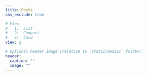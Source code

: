 ```yaml
---
title: Posts
cms_exclude: true

# View.
#   1:  List
#   2:  Compact
#   3:  Card
view: 2

# Optional header image (relative to `static/media/` folder).
header:
  caption: ""
  image: ""
---
```

